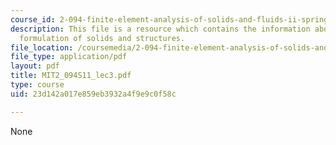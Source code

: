 ```yaml
---
course_id: 2-094-finite-element-analysis-of-solids-and-fluids-ii-spring-2011
description: This file is a resource which contains the information about finite element
  formulation of solids and structures.
file_location: /coursemedia/2-094-finite-element-analysis-of-solids-and-fluids-ii-spring-2011/23d142a017e859eb3932a4f9e9c0f58c_MIT2_094S11_lec3.pdf
file_type: application/pdf
layout: pdf
title: MIT2_094S11_lec3.pdf
type: course
uid: 23d142a017e859eb3932a4f9e9c0f58c

---
```

None